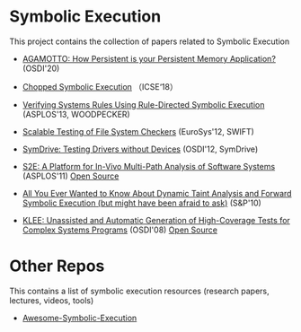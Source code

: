 # Symbolic Execution

This project contains the collection of papers related to Symbolic Execution

- [AGAMOTTO: How Persistent is your Persistent Memory Application?](https://web.eecs.umich.edu/~barisk/public/agamotto.pdf) (OSDI'20)

- [Chopped Symbolic Execution](https://srg.doc.ic.ac.uk/files/papers/chopper-icse-18.pdf) （ICSE‘18）

- [Verifying Systems Rules Using Rule-Directed Symbolic Execution](http://www.cs.columbia.edu/\~junfeng/papers/woodpecker-asplos13.pdf) (ASPLOS'13, WOODPECKER)

- [Scalable Testing of File System Checkers](https://people.eecs.berkeley.edu/\~joao/swift_eurosys12.pdf) (EuroSys'12, SWIFT)

- [SymDrive: Testing Drivers without Devices](https://www.usenix.org/system/files/conference/osdi12/osdi12-final-4.pdf) (OSDI'12, SymDrive)

- [S2E: A Platform for In-Vivo Multi-Path Analysis of Software Systems](https://cseweb.ucsd.edu/\~dstefan/cse291-fall16/papers/s2e-annotated.pdf) (ASPLOS'11) [Open Source](https://github.com/S2E/s2e)

- [All You Ever Wanted to Know About Dynamic Taint Analysis and Forward Symbolic Execution (but might have been afraid to ask)](https://users.ece.cmu.edu/~aavgerin/papers/Oakland10.pdf) (S&P'10)

- [KLEE: Unassisted and Automatic Generation of High-Coverage Tests for Complex Systems Programs](http://www.doc.ic.ac.uk/~cristic/papers/klee-osdi-08.pdf) (OSDI'08) [Open Source](https://klee.github.io/build-llvm9/)

# Other Repos

This contains a list of symbolic execution resources (research papers, lectures, videos, tools)

- [Awesome-Symbolic-Execution](https://github.com/ksluckow/awesome-symbolic-execution)
